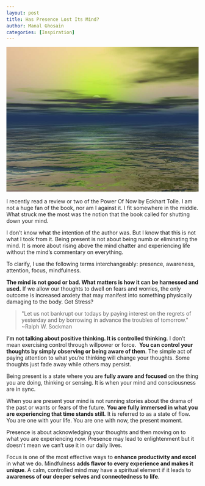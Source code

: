 ```yaml
---
layout: post
title: Has Presence Lost Its Mind?
author: Manal Ghosain
categories: [Inspiration]
---
```


![Sunset](/images/presence.jpg)

I recently read a review or two of the Power Of Now by Eckhart Tolle. I am not a huge fan of the book, nor am I against it. I fit somewhere in the middle. What struck me the most was the notion that the book called for shutting down your mind. 

I don’t know what the intention of the author was. But I know that this is not what I took from it. Being present is not about being numb or eliminating the mind. It is more about rising above the mind chatter and experiencing life without the mind’s commentary on everything. 

To clarify, I use the following terms interchangeably: presence, awareness, attention, focus, mindfulness. 

**The mind is not good or bad. What matters is how it can be harnessed and used.** If we allow our thoughts to dwell on fears and worries, the only outcome is increased anxiety that may manifest into something physically damaging to the body. Got Stress? 

> "Let us not bankrupt our todays by paying interest on the regrets of yesterday and by borrowing in advance the troubles of tomorrow." ~Ralph W. Sockman

**I’m not talking about positive thinking. It is controlled thinking**. I don’t mean exercising control through willpower or force.  **You can control your thoughts by simply observing or being aware of them**. The simple act of paying attention to what you’re thinking will change your thoughts. Some thoughts just fade away while others may persist. 

Being present is a state where you are **fully aware and focused** on the thing you are doing, thinking or sensing. It is when your mind and consciousness are in sync. 

When you are present your mind is not running stories about the drama of the past or wants or fears of the future. **You are fully immersed in what you are experiencing that time stands still.** It is referred to as a state of flow. You are one with your life. You are one with now, the present moment. 

Presence is about acknowledging your thoughts and then moving on to what you are experiencing now. Presence may lead to enlightenment but it doesn't mean we can’t use it in our daily lives.

Focus is one of the most effective ways to **enhance productivity and excel** in what we do. Mindfulness **adds flavor to every experience and makes it unique**. A calm, controlled mind may have a spiritual element if it leads to **awareness of our deeper selves and connectedness to life**.